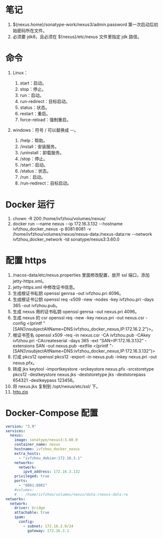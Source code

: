 # 笔记

1. ${nexus.home}/sonatype-work/nexus3/admin.password 第一次启动后初始密码所在文件。
2. 必须要 jdk8，且必须在 ${nexus}/etc/nexus 文件里指定 jdk 路径。

# 命令

1. Linux：
    1. start：启动。
    2. stop：停止。
    3. run：启动。
    4. run-redirect：目标启动。
    5. status：状态。
    6. restart：重启。
    7. force-reload：强制重启。

2. windows：符号 / 可以替换成 --。
    1. /help：帮助。
    2. /install：安装服务。
    3. /uninstall：卸载服务。
    4. /stop：停止。
    5. /start：启动。
    6. /status：状态。
    7. /run：启动。
    8. /run-redirect：目标启动。


# Docker 运行

1. chown -R 200 /home/ivfzhou/volumes/nexus/
2. docker run --name nexus --ip 172.16.3.132 --hostname ivfzhou_docker_nexus -p 8081:8081 -v /home/ivfzhou/volumes/nexus/nexus-data:/nexus-data:rw --network ivfzhou_docker_network -td sonatype/nexus3:3.60.0

# 配置 https

1. /nacos-data/etc/nexus.properties 里面修改配置，放开 ssl 端口，添加 jetty-https.xml。
2. jetty-https.xml 中修改证书信息。
3. 生成根证书私钥 openssl genrsa -out ivfzhou.pri 4096。
4. 生成根证书公钥 openssl req -x509 -new -nodes -key ivfzhou.pri -days 365 -out ivfzhou.pub。
5. 生成 nexus 用的证书私钥 openssl genrsa -out nexus.pri 4096。
6. 生成 nexus 的 csr openssl req -new -key nexus.pri -out nexus.csr -config <(printf "[SAN]\nsubjectAltName=DNS:ivfzhou_docker_nexus,IP:172.16.2.2")>。
7. 根证书签名 openssl x509 -req -in nexus.csr -CA ivfzhou.pub -CAkey ivfzhou.pri -CAcreateserial -days 365 -ext “SAN=IP:172.16.3.132” -extensions SAN -out nexus.pub -extfile <(printf "-[SAN]\nsubjectAltName=DNS:ivfzhou_docker_nexus,IP:172.16.3.132")>
8. 打成 pkcs12 openssl pkcs12 -export -in nexus.pub -inkey nexus.pri -out nexus.pfx。
9. 转成 jks keytool -importkeystore -srckeystore nexus.pfx -srcstoretype pkcs12 -destkeystore nexus.jks -deststoretype jks -deststorepass 654321 -destkeypass 123456。
10. 将 nexus.jks 复制到 /opt/nexus/etc/ssl/ 下。
11. [http.zip](./https.zip)

# Docker-Compose 配置

```yaml
version: "3.9"
services:
  nexus:
    image: sonatype/nexus3:3.60.0
    container_name: nexus
    hostname: ivfzhou_docker_nexus
    extra_hosts:
      - "ivfzhou_debian:172.16.3.1"
    networks:
      network:
        ipv4_address: 172.16.3.132
    privileged: true
    ports:
      - "8081:8081"
    #volumes:
    #  - /home/ivfzhou/volumes/nexus/data:/nexus-data:rw
networks:
  network:
    driver: bridge
    attachable: true
    ipam:
      config:
        - subnet: 172.16.3.0/24
          gateway: 172.16.3.1
```
